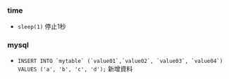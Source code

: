 ### time
- `sleep(1)` 停止1秒
### mysql
- ```INSERT INTO `mytable` (`value01`,`value02`, `value03`, `value04`) VALUES ('a', 'b', 'c', 'd');``` 新增資料